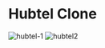 # Hubtel Clone


![hubtel-1](https://user-images.githubusercontent.com/60046603/173934540-a38e9225-667c-49af-a051-35fbe11a0c5d.png) ![hubtel2](https://user-images.githubusercontent.com/60046603/173934559-14482d90-a1f2-4316-90ba-2a81fd271ea6.png)

